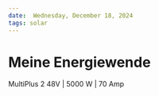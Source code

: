 ```yaml
---
date:  Wednesday, December 18, 2024
tags: solar
---
```


# Meine Energiewende

MultiPlus 2
48V | 5000 W | 70 Amp
